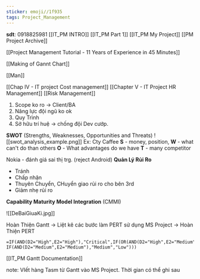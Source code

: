 ```yaml
---
sticker: emoji//1f935
tags: Project_Management
---
```

**sdt**: 0918825981
[[IT_PM INTRO]]
[[IT_PM Part 1]]
[[IT_PM My Project]]
[[PM Project Archive]]


[[Project Management Tutorial - 11 Years of Experience in 45 Minutes]]

[[Making of Gannt Chart]]

[[Man]]

[[Chap IV - IT project Cost management]]
[[Chapter V - IT Project HR Management]]
[[Risk Management]]

1) Scope ko ro -> Client/BA
2) Nâng lực đội ngũ ko ok
3) Quy Trình
4) Sở hữu trí huệ -> chống đội Dev cướp.

**SWOT** (Strengths, Weaknesses, Opportunities and Threats)
![[swot_analysis_example.png]]
Ex: Cty Caffee
**S** - money, position, 
**W** - what can't do than others
**O** - What advantages do we have
**T** - many competitor 

Nokia - đánh giá sai thị trg. (reject Android) 
**Quản Lý Rủi Ro**
+ Tránh 
+ Chấp nhận
+ Thuyên Chuyển, CHuyển giao rủi ro cho bên 3rd
+ Giảm nhẹ rủi ro

**Capability Maturity Model Integration** (CMMI) 

![[DeBaiGiuaKi.jpg]]

Hoàn Thiện Gantt -> Liệt kê các bước làm PERT sử dụng MS Project -> Hoàn Thiện PERT


```excel
=IF(AND(D2="High",E2="High"),"Critical",IF(OR(AND(D2="High",E2="Medium"),AND(D2="Medium",E2="High")),"High", IF(AND(D2="Medium",E2="Medium"),"Medium","Low")))
```

[[IT_PM Gantt Documentation]]

note: VIết hàng Tasm từ Gantt vào MS Project. Thời gian có thể ghi sau



